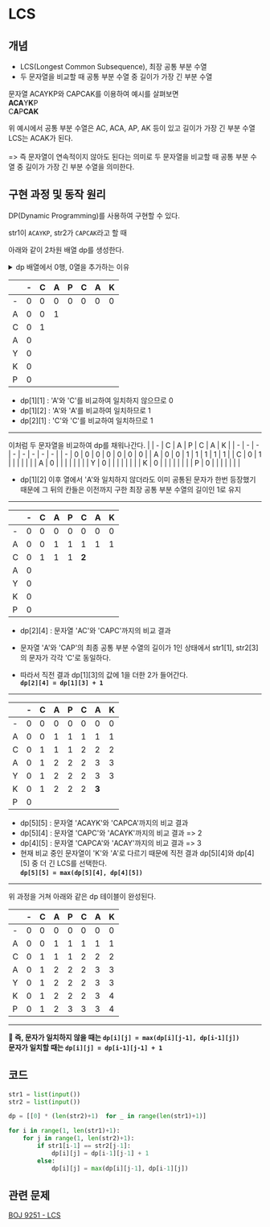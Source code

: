 # LCS

## 개념

- LCS(Longest Common Subsequence), 최장 공통 부분 수열
- 두 문자열을 비교할 때 공통 부분 수열 중 길이가 가장 긴 부분 수열

문자열 ACAYKP와 CAPCAK를 이용하여 예시를 살펴보면<br/>
**ACA**Y**K**P<br/>
C**A**P**CAK**<br/>

위 예시에서 공통 부분 수열은 AC, ACA, AP, AK 등이 있고 길이가 가장 긴 부분 수열 LCS는 ACAK가 된다. <br/><br/>
=> 즉 문자열이 연속적이지 않아도 된다는 의미로
두 문자열을 비교할 때 공통 부분 수열 중 길이가 가장 긴 부분 수열을 의미한다.

## 구현 과정 및 동작 원리

DP(Dynamic Programming)를 사용하여 구현할 수 있다.

str1이 `ACAYKP`, str2가 `CAPCAK`라고 할 때

아래와 같이 2차원 배열 dp를 생성한다.

<details>
<summary>dp 배열에서 0행, 0열을 추가하는 이유</summary>
0행과 0열은 각각 빈 문자열과의 비교 결과를 나타낸다.<br/>
`dp[i][j] = dp[i-1][j-1] + 1` 등을 계산할 때 인덱스 예외 처리 없이 계산이 가능하기 때문이다.
</details>

|     | -   | C   | A   | P   | C   | A   | K   |
| --- | --- | --- | --- | --- | --- | --- | --- |
| -   | 0   | 0   | 0   | 0   | 0   | 0   | 0   |
| A   | 0   | 0   | 1   |     |     |     |     |
| C   | 0   | 1   |     |     |     |     |     |
| A   | 0   |     |     |     |     |     |     |
| Y   | 0   |     |     |     |     |     |     |
| K   | 0   |     |     |     |     |     |     |
| P   | 0   |     |     |     |     |     |     |

- dp[1][1] : 'A'와 'C'를 비교하여 일치하지 않으므로 0
- dp[1][2] : 'A'와 'A'를 비교하여 일치하므로 1
- dp[2][1] : 'C'와 'C'를 비교하여 일치하므로 1

---

이처럼 두 문자열을 비교하여 dp를 채워나간다.
| | - | C | A | P | C | A | K |
| - | - | - | - | - | - | - | - |
| - | 0 | 0 | 0 | 0 | 0 | 0 | 0 |
| A | 0 | 0 | 1 | 1 | 1 | 1 | 1 |
| C | 0 | 1 | | | | | |
| A | 0 | | | | | | |
| Y | 0 | | | | | | |
| K | 0 | | | | | | |
| P | 0 | | | | | | |

- dp[1][2] 이후 열에서 'A'와 일치하지 않더라도 이미 공통된 문자가 한번 등장했기 때문에 그 뒤의 칸들은 이전까지 구한 최장 공통 부분 수열의 길이인 1로 유지

---

|     | -   | C   | A   | P   | C     | A   | K   |
| --- | --- | --- | --- | --- | ----- | --- | --- |
| -   | 0   | 0   | 0   | 0   | 0     | 0   | 0   |
| A   | 0   | 0   | 1   | 1   | 1     | 1   | 1   |
| C   | 0   | 1   | 1   | 1   | **2** |     |     |
| A   | 0   |     |     |     |       |     |     |
| Y   | 0   |     |     |     |       |     |     |
| K   | 0   |     |     |     |       |     |     |
| P   | 0   |     |     |     |       |     |     |

- dp[2][4] : 문자열 'AC'와 'CAPC'까지의 비교 결과

- 문자열 'A'와 'CAP'의 최종 공통 부분 수열의 길이가 1인 상태에서 str1[1], str2[3]의 문자가 각각 'C'로 동일하다.
- 따라서 직전 결과 dp[1][3]의 값에 1을 더한 2가 들어간다.<br/>
  **`dp[2][4] = dp[1][3] + 1`**

---

|     | -   | C   | A   | P   | C   | A     | K   |
| --- | --- | --- | --- | --- | --- | ----- | --- |
| -   | 0   | 0   | 0   | 0   | 0   | 0     | 0   |
| A   | 0   | 0   | 1   | 1   | 1   | 1     | 1   |
| C   | 0   | 1   | 1   | 1   | 2   | 2     | 2   |
| A   | 0   | 1   | 2   | 2   | 2   | 3     | 3   |
| Y   | 0   | 1   | 2   | 2   | 2   | 3     | 3   |
| K   | 0   | 1   | 2   | 2   | 2   | **3** |     |
| P   | 0   |     |     |     |     |       |     |

- dp[5][5] : 문자열 'ACAYK'와 'CAPCA'까지의 비교 결과
- dp[5][4] : 문자열 'CAPC'와 'ACAYK'까지의 비교 결과 => 2
- dp[4][5] : 문자열 'CAPCA'와 'ACAY'까지의 비교 결과 => 3
- 현재 비교 중인 문자열이 'K'와 'A'로 다르기 때문에 직전 결과 dp[5][4]와 dp[4][5] 중 더 긴 LCS를 선택한다.
  <br/>
  **`dp[5][5] = max(dp[5][4], dp[4][5])`**

---

위 과정을 거쳐 아래와 같은 dp 테이블이 완성된다.

|     | -   | C   | A   | P   | C   | A   | K   |
| --- | --- | --- | --- | --- | --- | --- | --- |
| -   | 0   | 0   | 0   | 0   | 0   | 0   | 0   |
| A   | 0   | 0   | 1   | 1   | 1   | 1   | 1   |
| C   | 0   | 1   | 1   | 1   | 2   | 2   | 2   |
| A   | 0   | 1   | 2   | 2   | 2   | 3   | 3   |
| Y   | 0   | 1   | 2   | 2   | 2   | 3   | 3   |
| K   | 0   | 1   | 2   | 2   | 2   | 3   | 4   |
| P   | 0   | 1   | 2   | 3   | 3   | 3   | 4   |

---

**📌 즉, 문자가 일치하지 않을 때는
`dp[i][j] = max(dp[i][j-1], dp[i-1][j])`<br/>
문자가 일치할 때는
`dp[i][j] = dp[i-1][j-1] + 1`**

## 코드

```python
str1 = list(input())
str2 = list(input())

dp = [[0] * (len(str2)+1)  for _ in range(len(str1)+1)]

for i in range(1, len(str1)+1):
    for j in range(1, len(str2)+1):
        if str1[i-1] == str2[j-1]:
            dp[i][j] = dp[i-1][j-1] + 1
        else:
            dp[i][j] = max(dp[i][j-1], dp[i-1][j])
```

## 관련 문제

[BOJ 9251 - LCS](https://www.acmicpc.net/problem/9251)
